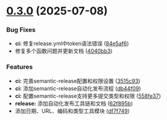 # [0.3.0](https://github.com/mudssky/pyutils/compare/v0.2.0...v0.3.0) (2025-07-08)


### Bug Fixes

* **ci:** 修复release.yml中token语法错误 ([84e5af6](https://github.com/mudssky/pyutils/commit/84e5af6195ba6d871519d1f5f330bcf719456239))
* 修复多个函数问题并更新文档 ([4040bb3](https://github.com/mudssky/pyutils/commit/4040bb3c674fae84d883ac5c07ed4403bc290fe6))


### Features

* **ci:** 完善semantic-release配置和权限设置 ([3515c93](https://github.com/mudssky/pyutils/commit/3515c93abc2dd6e3e46d935e114f30e0adb5dd84))
* **ci:** 添加semantic-release自动化发布流程 ([db44f09](https://github.com/mudssky/pyutils/commit/db44f09993a53dfa6b30aa8e192bacdb617e1eea))
* **ci:** 配置semantic-release支持更多提交类型和权限 ([558fe37](https://github.com/mudssky/pyutils/commit/558fe3778ed14a00db929efc5a22d979f2587670))
* **release:** 添加自动化发布工具链和文档 ([62f895b](https://github.com/mudssky/pyutils/commit/62f895bc28692204a374f22b1051c69d1f357f9f))
* 添加日期、URL、编码和类型工具模块 ([df7f749](https://github.com/mudssky/pyutils/commit/df7f74981faeb4f6f98a585ae219fbb9d0a482a8))
